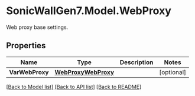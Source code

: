 # SonicWallGen7.Model.WebProxy
Web proxy base settings.

## Properties

Name | Type | Description | Notes
------------ | ------------- | ------------- | -------------
**VarWebProxy** | [**WebProxyWebProxy**](WebProxyWebProxy.md) |  | [optional] 

[[Back to Model list]](../README.md#documentation-for-models) [[Back to API list]](../README.md#documentation-for-api-endpoints) [[Back to README]](../README.md)

